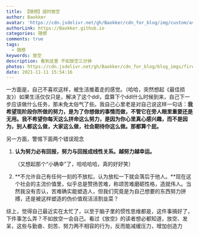 ```yaml
---
title: 【随想】适时放空
author: Baokker
avatar: 'https://cdn.jsdelivr.net/gh/Baokker/cdn_for_blog/img/custom/avatar.jpg'
authorLink: https://Baokker.github.io
categories: 随想
comments: true
tags:
  - 随想
keywords: 放空
description: 看到这里 不如放空三分钟
photos: https://cdn.jsdelivr.net/gh/Baokker/cdn_for_blog/blog_imgs/firetruck-g345cbef7c_1920.jpg
date: 2021-11-11 15:54:16
---
```






一方面是，自己不喜欢这样，被生活推着走的感觉。（哈哈，突然想起《最佳损友》）如果生活仅仅只是，解决了这个ddl，盘算下个ddl什么时候到来，自己下一步应该做什么任务，那未免太俗气了些。我自己心里老是对自己说这样一句话：**我希望现阶段你所做的努力，是为了你想做的事情而做，不管它在旁人眼里重要还是无用。我不希望你每天这么拼命这么努力，是因为你心里真心感兴趣，而不是因为，别人都这么做，大家这么做，社会期待你这么做。那都算个屁。**

另一方面，警惕下面两个错误观念

1. **认为努力必有回报，努力与回报成线性关系。越努力越幸运。**

   （又想起那个“小确幸”了，哈哈哈哈，真的好好笑）

2. **不允许自己有任何一刻的不放松，认为放松一下就会落后于他人。**现在这个社会的主流价值里，似乎总是赞扬苦难，称颂苦难磨砺性格，造就伟人。当然我没有否认，苦难确实能塑造人，但我们究竟是为自己想要的东西努力拼搏，还是被这样塑造的伪价值观活活割韭菜？

综上，觉得自己最近实在太忙了，以至于脑子里的惯性思维都是，这件事搞好了，下件事怎么弄？不如放空一会自己。看过《放空》的读者想必都知道，放空、发呆，这些与勤奋、刻苦、努力两不相容的行为，反而能减缓压力，增加创造力
